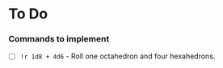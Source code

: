 # To Do

### Commands to implement
- [ ] `!r 1d8 + 4d6` - Roll one octahedron and four hexahedrons.
